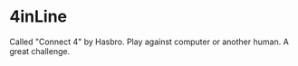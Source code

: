 # 4inLine
Called "Connect 4" by Hasbro.  Play against computer or another human.  A great challenge.
